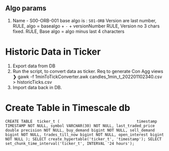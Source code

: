 
## Algo params
1. Name - S00-ORB-001
        base algo is : `S01-ORB`
        Version are last number, 
        RULE, algo = basealgo + `-` + versionNumber
        RULE, Version no 3 chars fixed.
        RULE, Base algo = algo minus last 4 characters
        

# Historic Data in Ticker
1. Export data from DB
2. Run the script, to convert data as ticker. Req to generate Con Agg views
❯ gawk -f 1minToTickConverter.awk candles_1min_t_202201102340.csv > historicTicks.csv
3. Import data back in DB.


# Create Table in Timescale db
`CREATE TABLE 
ticker_t ( 									timestamp TIMESTAMP NOT NULL,
		symbol VARCHAR(30) NOT NULL,
		last_traded_price double precision NOT NULL,
		buy_demand bigint NOT NULL,
		sell_demand bigint NOT NULL,
        	trades_till_now bigint NOT NULL,
		open_interest bigint NOT NULL
		);
SELECT create_hypertable('ticker_t', 'timestamp');
SELECT set_chunk_time_interval('ticker_t', INTERVAL '24 hours');`